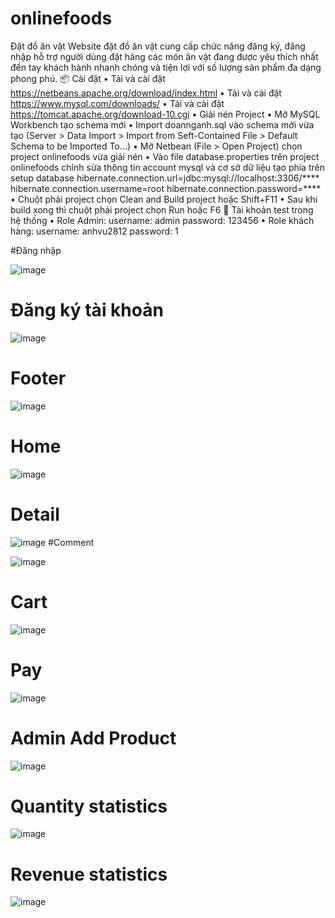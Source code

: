 # onlinefoods
Đặt đồ ăn vặt 
Website đặt đồ ăn vặt cung cấp chức năng đăng ký, đăng nhập hỗ trợ người dùng đặt hàng các món ăn vặt đang được yêu thích nhất đến tay khách hành nhanh chóng và tiện lợi với số lượng sản phẩm đa dạng phong phú.
📦 Cài đặt
•	Tải và cài đặt https://netbeans.apache.org/download/index.html
•	Tải và cài đặt https://www.mysql.com/downloads/
•	Tải và cài đặt https://tomcat.apache.org/download-10.cgi
•	Giải nén Project
•	Mở MySQL Workbench tạo schema mới
•	Import doannganh.sql vào schema mới vừa tạo (Server > Data Import > Import from Seft-Contained File > Default Schema to be Imported To...)
•	Mở Netbean (File > Open Project) chọn project onlinefoods vừa giải nén
•	Vào file database.properties trên project onlinefoods chỉnh sửa thông tin account mysql và cơ sở dữ liệu tạo phía trên setup database 
hibernate.connection.url=jdbc:mysql://localhost:3306/****
hibernate.connection.username=root
hibernate.connection.password=****
•	Chuột phải project chọn Clean and Build project hoặc Shift+F11
•	Sau khi build xong thì chuột phải project chọn Run hoặc F6
🚀 Tài khoản test trong hệ thống
•	Role Admin: username: admin password: 123456
•	Role khách hàng: username: anhvu2812 password: 1

#Đăng nhập




![image](https://user-images.githubusercontent.com/100250934/218962506-a05c3e06-6fb6-420d-9765-4520fdff5f6d.png)
# Đăng ký tài khoản 

![image](https://user-images.githubusercontent.com/100250934/218962733-41c0e82e-15e0-4e23-b05b-2fd2d9a376c8.png)

# Footer 

![image](https://user-images.githubusercontent.com/100250934/218962791-edda9686-66d4-438d-b566-f15c175cd10d.png)
# Home

![image](https://user-images.githubusercontent.com/100250934/218962833-45a1305c-625f-4e6c-b469-7743d55e606d.png)
# Detail

![image](https://user-images.githubusercontent.com/100250934/218962903-c032f801-57be-4325-9a99-6ed3b9d5b93c.png)
#Comment 

![image](https://user-images.githubusercontent.com/100250934/218962939-bfd9c2ed-7bf5-4511-82e0-27cb874d4d0f.png)
# Cart

![image](https://user-images.githubusercontent.com/100250934/218963017-41287f02-d317-4c32-abdd-ba6a74e42a32.png)
# Pay

![image](https://user-images.githubusercontent.com/100250934/218963069-6e45b085-3bf9-44e7-bd72-06caea0672e1.png)
# Admin Add Product
 
 ![image](https://user-images.githubusercontent.com/100250934/218963160-77269ca7-d632-45dc-82db-f388bbd82069.png)
# Quantity statistics

![image](https://user-images.githubusercontent.com/100250934/218963314-b2f53f8c-1441-4d03-a431-cf67448448b7.png)
# Revenue statistics

![image](https://user-images.githubusercontent.com/100250934/218963472-38675ee7-0517-4b6e-a63c-cd8324182e5a.png)
